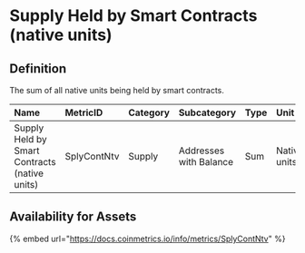 # Supply Held by Smart Contracts \(native units\)

## Definition

The sum of all native units being held by smart contracts.

| Name | MetricID | Category | Subcategory | Type | Unit | Interval |
| :--- | :--- | :--- | :--- | :--- | :--- | :--- |
| Supply Held by Smart Contracts \(native units\) | SplyContNtv | Supply | Addresses with Balance | Sum | Native units | 1 day |

## Availability for Assets

{% embed url="https://docs.coinmetrics.io/info/metrics/SplyContNtv" %}

